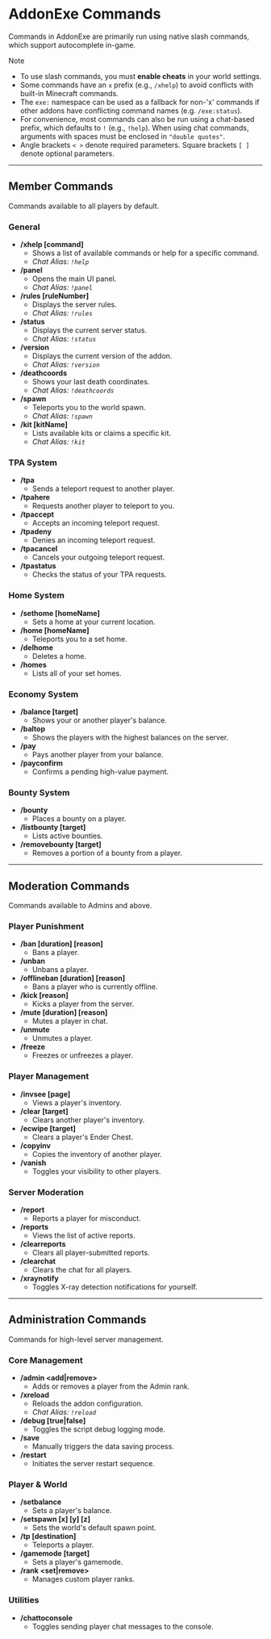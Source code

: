 # AddonExe Commands

Commands in AddonExe are primarily run using native slash commands, which support autocomplete in-game.

> [!NOTE]
> - To use slash commands, you must **enable cheats** in your world settings.
> - Some commands have an `x` prefix (e.g., `/xhelp`) to avoid conflicts with built-in Minecraft commands.
> - The `exe:` namespace can be used as a fallback for non-'x' commands if other addons have conflicting command names (e.g. `/exe:status`).
> - For convenience, most commands can also be run using a chat-based prefix, which defaults to `!` (e.g., `!help`). When using chat commands, arguments with spaces must be enclosed in `"double quotes"`.
> - Angle brackets `< >` denote required parameters. Square brackets `[ ]` denote optional parameters.

---

## Member Commands
Commands available to all players by default.

### General
- **/xhelp [command]**
  - Shows a list of available commands or help for a specific command.
  - *Chat Alias: `!help`*
- **/panel**
  - Opens the main UI panel.
  - *Chat Alias: `!panel`*
- **/rules [ruleNumber]**
  - Displays the server rules.
  - *Chat Alias: `!rules`*
- **/status**
  - Displays the current server status.
  - *Chat Alias: `!status`*
- **/version**
  - Displays the current version of the addon.
  - *Chat Alias: `!version`*
- **/deathcoords**
  - Shows your last death coordinates.
  - *Chat Alias: `!deathcoords`*
- **/spawn**
  - Teleports you to the world spawn.
  - *Chat Alias: `!spawn`*
- **/kit [kitName]**
  - Lists available kits or claims a specific kit.
  - *Chat Alias: `!kit`*

### TPA System
- **/tpa <target>**
  - Sends a teleport request to another player.
- **/tpahere <target>**
  - Requests another player to teleport to you.
- **/tpaccept**
  - Accepts an incoming teleport request.
- **/tpadeny**
  - Denies an incoming teleport request.
- **/tpacancel**
  - Cancels your outgoing teleport request.
- **/tpastatus**
  - Checks the status of your TPA requests.

### Home System
- **/sethome [homeName]**
  - Sets a home at your current location.
- **/home [homeName]**
  - Teleports you to a set home.
- **/delhome <homeName>**
  - Deletes a home.
- **/homes**
  - Lists all of your set homes.

### Economy System
- **/balance [target]**
  - Shows your or another player's balance.
- **/baltop**
  - Shows the players with the highest balances on the server.
- **/pay <target> <amount>**
  - Pays another player from your balance.
- **/payconfirm**
  - Confirms a pending high-value payment.

### Bounty System
- **/bounty <target> <amount>**
  - Places a bounty on a player.
- **/listbounty [target]**
  - Lists active bounties.
- **/removebounty <amount> [target]**
  - Removes a portion of a bounty from a player.

---

## Moderation Commands
Commands available to Admins and above.

### Player Punishment
- **/ban <target> [duration] [reason]**
  - Bans a player.
- **/unban <target>**
  - Unbans a player.
- **/offlineban <target> [duration] [reason]**
  - Bans a player who is currently offline.
- **/kick <target> [reason]**
  - Kicks a player from the server.
- **/mute <target> [duration] [reason]**
  - Mutes a player in chat.
- **/unmute <target>**
  - Unmutes a player.
- **/freeze <target>**
  - Freezes or unfreezes a player.

### Player Management
- **/invsee <target> [page]**
  - Views a player's inventory.
- **/clear [target]**
  - Clears another player's inventory.
- **/ecwipe [target]**
  - Clears a player's Ender Chest.
- **/copyinv <target>**
  - Copies the inventory of another player.
- **/vanish**
  - Toggles your visibility to other players.

### Server Moderation
- **/report <target>**
  - Reports a player for misconduct.
- **/reports**
  - Views the list of active reports.
- **/clearreports**
  - Clears all player-submitted reports.
- **/clearchat**
  - Clears the chat for all players.
- **/xraynotify**
  - Toggles X-ray detection notifications for yourself.

---

## Administration Commands
Commands for high-level server management.

### Core Management
- **/admin <target> <add|remove>**
  - Adds or removes a player from the Admin rank.
- **/xreload**
  - Reloads the addon configuration.
  - *Chat Alias: `!reload`*
- **/debug [true|false]**
  - Toggles the script debug logging mode.
- **/save**
  - Manually triggers the data saving process.
- **/restart**
  - Initiates the server restart sequence.

### Player & World
- **/setbalance <target> <amount>**
  - Sets a player's balance.
- **/setspawn [x] [y] [z]**
  - Sets the world's default spawn point.
- **/tp <target> [destination]**
  - Teleports a player.
- **/gamemode <mode> [target]**
  - Sets a player's gamemode.
- **/rank <set|remove> <target> <rankId>**
  - Manages custom player ranks.

### Utilities
- **/chattoconsole**
  - Toggles sending player chat messages to the console.
